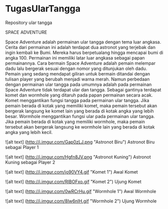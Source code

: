 # TugasUlarTangga
Repository ular tangga

SPACE ADVENTURE

Space Adventure adalah permainan ular tangga dengan tema luar angkasa. Cerita dari permainan ini adalah terdapat dua astronot yang terjebak dan ingin kembali ke Bumi. Mereka harus berpetualang hingga mencapai bumi di angka 100. Permainan ini memiliki latar luar angkasa sebagai papan permainannya. Cara bermain Space Adventure adalah pemain melempar dadu lalu bergerak sesuai dengan nomor yang ditunjukan oleh dadu. Pemain yang sedang mendapat giliran untuk bermain ditandai dengan tulisan player yang berubah menjadi warna merah. Namun perbedaan dengan permainan ular tangga pada umumnya adalah pada permainan Space Adventure tidak terdapat ular dan tangga. Sebagai gantinya terdapat komet dan wormhole yang ditaruh pada papan permainan secara acak. 
Komet menggantikan fungsi tangga pada permainan ular tangga. Jika pemain berada di kotak yang memiliki komet, maka pemain tersebut akan bergerak langsung ke komet lain yang berada di kotak angka yang lebih besar. Wormhole menggantikan fungsi ular pada permainan ular tangga. Jika pemain berada di kotak yang memiliki wormhole, maka pemain tersebut akan bergerak langsung ke wormhole lain yang berada di kotak angka yang lebih kecil.


![alt text] (http://i.imgur.com/Gap0zLJ.png "Astronot Biru")
  Astronot Biru sebagai Player 1

![alt text] (http://i.imgur.com/Hgfn8JV.png "Astronot Kuning")
  Astronot Kuning sebagai Player 2

![alt text] (http://i.imgur.com/jo90VY4.gif "Komet 1")
  Awal Komet

![alt text] (http://i.imgur.com/RIBOFxo.gif "Komet 2")
  Ujung Komet

![alt text] (http://i.imgur.com/0wRCrHu.gif "Wormhole 1")
  Awal Wormhole

![alt text] (http://i.imgur.com/8Iw6nIH.gif "Wormhole 2")
  Ujung Wormhole



